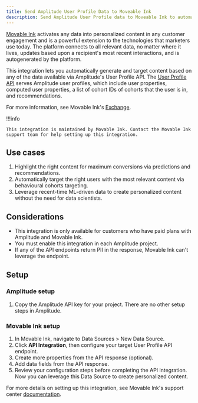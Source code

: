 ```yaml
---
title: Send Amplitude User Profile Data to Moveable Ink
description: Send Amplitude User Profile data to Moveable Ink to automatically generate and target content based on Amplitude user data.
---
```


[Movable Ink](https://movableink.com/) activates any data into personalized content in any customer engagement and is a powerful extension to the technologies that marketers use today. The platform connects to all relevant data, no matter where it lives, updates based upon a recipient's most recent interactions, and is autogenerated by the platform.

This integration lets you automatically generate and target content based on any of the data available via Amplitude's User Profile API. The [User Profile API](https://www.docs.developers.amplitude.com/analytics/apis/user-profile-api/?h=user+profil) serves Amplitude user profiles, which include user properties, computed user properties, a list of cohort IDs of cohorts that the user is in, and recommendations.

For more information, see Movable Ink's [Exchange](https://exchange.movableink.com/solution/amplitude).

!!!info

    This integration is maintained by Movable Ink. Contact the Movable Ink support team for help setting up this integration.

## Use cases

1. Highlight the right content for maximum conversions via predictions and recommendations.
2. Automatically target the right users with the most relevant content via behavioural cohorts targeting.
3. Leverage recent-time ML-driven data to create personalized content without the need for data scientists.

## Considerations

- This integration is only available for customers who have paid plans with Amplitude and Movable Ink.
- You must enable this integration in each Amplitude project.
- If any of the API endpoints return PII in the response, Movable Ink can't leverage the endpoint.

## Setup

### Amplitude setup

1. Copy the Amplitude API key for your project. There are no other setup steps in Amplitude.

### Movable Ink setup

1. In Movable Ink, navigate to Data Sources > New Data Source.
2. Click **API Integration**, then configure your target User Profile API endpoint. 
3. Create more properties from the API response (optional).
4. Add data fields from the API response.
5. Review your configuration steps before completing the API integration. Now you can leverage this Data Source to create personalized content.

For more details on setting up this integration, see Movable Ink's support center [documentation](https://support.movableink.com/hc/en-us/articles/4995398586263).
